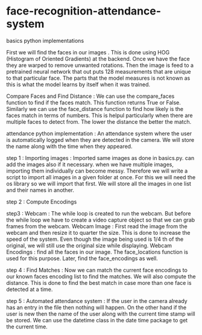 # face-recognition-attendance-system

basics python implementations

First we will find the faces in our images . This is done using HOG (Histogram of Oriented Gradients) at the backend.
Once we have the face they are warped to remove unwanted rotations. Then the image is feed to a pretrained neural network that out puts 128 measurements that are unique to that particular face. The parts that the model measures is not known as this is what the model learns by itself when it was trained.

Compare Faces and Find Distance :
We can use the compare_faces function to find if the faces match. This function returns True or False. Similarly we can use the face_distance function to find how likely is the faces match in terms of numbers. This is helpul particularly when there are multiple faces to detect from. The lower the distance the better the match.

attendance python implementation : An attendance system where the user is automatically logged when they are detected in the camera. We will store the name along with the time when they appeared.

step 1 : Importing images : Imported same images as done in basics.py. can add the images also if it necessary.  when we have multiple images, importing them individually can become messy. Therefore we will write a script to import all images in a given folder at once. For this we will need the os library so we will import that first. We will store all the images in one list and their names in another.

step 2 : Compute Encodings

step3 : Webcam : The while loop is created to run the webcam. But before the while loop we have to create a video capture object so that we can grab frames from the webcam.
Webcam Image : First read the image from the webcam and then resize it to quarter the size. This is done to increase the speed of the system. Even though the image being used is 1/4 th of the original, we will still use the original size while displaying.
Webcam Encodings : find all the faces in our image. The face_locations function is used for this purpose. Later, find the face_encodings as well.

step 4 : Find Matches : Now we can match the current face encodings to our known faces encoding list to find the matches. We will also compute the distance. This is done to find the best match in case more than one face is detected at a time.

step 5 : Automated attendance system :  If the user in the camera already has an entry in the file then nothing will happen. On the other hand if the user is new then the name of the user along with the current time stamp will be stored. We can use the datetime class in the date time package to get the current time.
